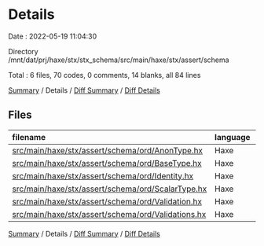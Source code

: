 # Details

Date : 2022-05-19 11:04:30

Directory /mnt/dat/prj/haxe/stx/stx_schema/src/main/haxe/stx/assert/schema

Total : 6 files,  70 codes, 0 comments, 14 blanks, all 84 lines

[Summary](results.md) / Details / [Diff Summary](diff.md) / [Diff Details](diff-details.md)

## Files
| filename | language | code | comment | blank | total |
| :--- | :--- | ---: | ---: | ---: | ---: |
| [src/main/haxe/stx/assert/schema/ord/AnonType.hx](/src/main/haxe/stx/assert/schema/ord/AnonType.hx) | Haxe | 3 | 0 | 2 | 5 |
| [src/main/haxe/stx/assert/schema/ord/BaseType.hx](/src/main/haxe/stx/assert/schema/ord/BaseType.hx) | Haxe | 15 | 0 | 2 | 17 |
| [src/main/haxe/stx/assert/schema/ord/Identity.hx](/src/main/haxe/stx/assert/schema/ord/Identity.hx) | Haxe | 15 | 0 | 2 | 17 |
| [src/main/haxe/stx/assert/schema/ord/ScalarType.hx](/src/main/haxe/stx/assert/schema/ord/ScalarType.hx) | Haxe | 12 | 0 | 2 | 14 |
| [src/main/haxe/stx/assert/schema/ord/Validation.hx](/src/main/haxe/stx/assert/schema/ord/Validation.hx) | Haxe | 17 | 0 | 3 | 20 |
| [src/main/haxe/stx/assert/schema/ord/Validations.hx](/src/main/haxe/stx/assert/schema/ord/Validations.hx) | Haxe | 8 | 0 | 3 | 11 |

[Summary](results.md) / Details / [Diff Summary](diff.md) / [Diff Details](diff-details.md)